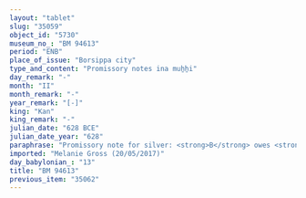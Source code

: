 ```yaml
---
layout: "tablet"
slug: "35059"
object_id: "5730"
museum_no_: "BM 94613"
period: "ENB"
place_of_issue: "Borsippa city"
type_and_content: "Promissory notes ina muẖẖi"
day_remark: "-"
month: "II"
month_remark: "-"
year_remark: "[-]"
king: "Kan"
king_remark: "-"
julian_date: "628 BCE"
julian_date_year: "628"
paraphrase: "Promissory note for silver: <strong>B</strong> owes <strong>A</strong> [x] shekels of silver. The debt will bear an interest of 20% p.a. Witnesses and the scribe.<br /> <br /> <strong>A</strong> = Damqiya/[&hellip;]; <strong>B</strong> = Nab&ucirc;-upahhir/Iluta-bani; Scribe = Mu&scaron;ēzib-Bēl/Rab-tarbāṣi"
imported: "Melanie Gross (20/05/2017)"
day_babylonian_: "13"
title: "BM 94613"
previous_item: "35062"
---
```


